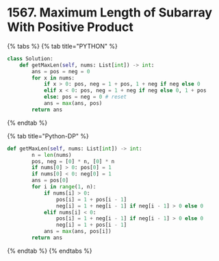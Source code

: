 # 1567. Maximum Length of Subarray With Positive Product

{% tabs %}
{% tab title="PYTHON" %}
```python
class Solution:
    def getMaxLen(self, nums: List[int]) -> int:
        ans = pos = neg = 0
        for x in nums: 
            if x > 0: pos, neg = 1 + pos, 1 + neg if neg else 0
            elif x < 0: pos, neg = 1 + neg if neg else 0, 1 + pos
            else: pos = neg = 0 # reset 
            ans = max(ans, pos)
        return ans 
```
{% endtab %}

{% tab title="Python-DP" %}
```python
def getMaxLen(self, nums: List[int]) -> int:
        n = len(nums)
        pos, neg = [0] * n, [0] * n
        if nums[0] > 0: pos[0] = 1
        if nums[0] < 0: neg[0] = 1
        ans = pos[0]
        for i in range(1, n):
            if nums[i] > 0:
                pos[i] = 1 + pos[i - 1]
                neg[i] = 1 + neg[i - 1] if neg[i - 1] > 0 else 0
            elif nums[i] < 0:
                pos[i] = 1 + neg[i - 1] if neg[i - 1] > 0 else 0
                neg[i] = 1 + pos[i - 1]
            ans = max(ans, pos[i])
        return ans
```
{% endtab %}
{% endtabs %}


